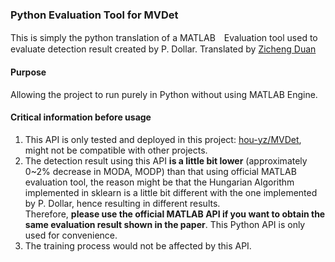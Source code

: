 ### Python Evaluation Tool for MVDet

This is simply the python translation of a MATLAB　Evaluation tool used to evaluate detection result created by P. Dollar.
Translated by [Zicheng Duan](https://github.com/ZichengDuan)

#### Purpose
   Allowing the project to run purely in Python without using MATLAB Engine.

#### Critical information before usage
   1. This API is only tested and deployed in this project: [hou-yz/MVDet](https://github.com/hou-yz/MVDet), might not be compatible with other projects.
   2. The detection result using this API **is a little bit lower** (approximately 0~2% decrease in MODA, MODP) than that using official MATLAB evaluation tool, the reason might be that the Hungarian Algorithm implemented in sklearn is a little bit different with the one implemented by P. Dollar, hence resulting in different results.   
   Therefore, **please use the official MATLAB API if you want to obtain the same evaluation result shown in the paper**. This Python API is only used for convenience.
   3. The training process would not be affected by this API.
